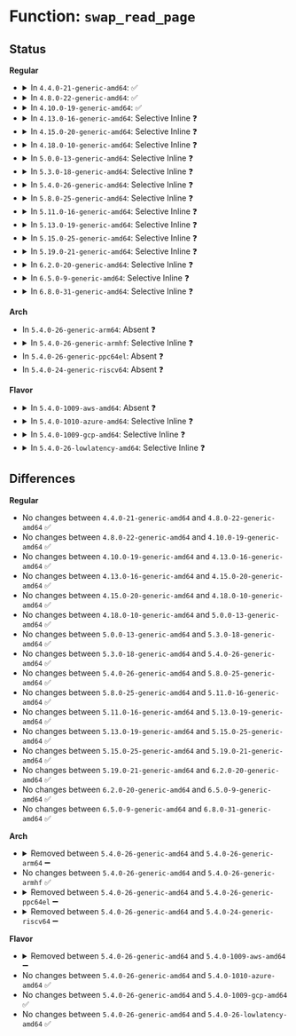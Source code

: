 # Function: <code>swap_read_page</code>

## Status
<b>Regular</b>
<ul>
<li>
<details>
<summary>In <code>4.4.0-21-generic-amd64</code>: ✅</summary>

```c
int swap_read_page(struct swap_map_handle * handle, void * buf, struct hib_bio_batch * hb)
```

```json
{
  "name": "swap_read_page",
  "collision_type": "Unique Static",
  "inline_type": "No",
  "funcs": [
    {
      "addr": 18446744071579709488,
      "name": "swap_read_page",
      "external": false,
      "loc": "kernel/power/swap.c:996",
      "file": "kernel/power/swap.c",
      "inline": "seen, unknown",
      "caller_inline": [],
      "caller_func": [
        "kernel/power/swap.c:load_image",
        "kernel/power/swap.c:load_image_lzo",
        "kernel/power/swap.c:swsusp_read"
      ]
    }
  ],
  "symbols": [
    {
      "addr": 18446744071579709488,
      "name": "swap_read_page",
      "section": ".text",
      "bind": "STB_LOCAL",
      "size": 184
    }
  ]
}
```
</details>
</li>
<li>
<details>
<summary>In <code>4.8.0-22-generic-amd64</code>: ✅</summary>

```c
int swap_read_page(struct swap_map_handle * handle, void * buf, struct hib_bio_batch * hb)
```

```json
{
  "name": "swap_read_page",
  "collision_type": "Unique Static",
  "inline_type": "No",
  "funcs": [
    {
      "addr": 18446744071579729376,
      "name": "swap_read_page",
      "external": false,
      "loc": "kernel/power/swap.c:1016",
      "file": "kernel/power/swap.c",
      "inline": "seen, unknown",
      "caller_inline": [],
      "caller_func": [
        "kernel/power/swap.c:swsusp_read",
        "kernel/power/swap.c:load_image_lzo",
        "kernel/power/swap.c:load_image"
      ]
    }
  ],
  "symbols": [
    {
      "addr": 18446744071579729376,
      "name": "swap_read_page",
      "section": ".text",
      "bind": "STB_LOCAL",
      "size": 183
    }
  ]
}
```
</details>
</li>
<li>
<details>
<summary>In <code>4.10.0-19-generic-amd64</code>: ✅</summary>

```c
int swap_read_page(struct swap_map_handle * handle, void * buf, struct hib_bio_batch * hb)
```

```json
{
  "name": "swap_read_page",
  "collision_type": "Unique Static",
  "inline_type": "No",
  "funcs": [
    {
      "addr": 18446744071579756768,
      "name": "swap_read_page",
      "external": false,
      "loc": "kernel/power/swap.c:1015",
      "file": "kernel/power/swap.c",
      "inline": "seen, unknown",
      "caller_inline": [],
      "caller_func": [
        "kernel/power/swap.c:swsusp_read",
        "kernel/power/swap.c:load_image_lzo",
        "kernel/power/swap.c:load_image"
      ]
    }
  ],
  "symbols": [
    {
      "addr": 18446744071579756768,
      "name": "swap_read_page",
      "section": ".text",
      "bind": "STB_LOCAL",
      "size": 180
    }
  ]
}
```
</details>
</li>
<li>
<details>
<summary>In <code>4.13.0-16-generic-amd64</code>: Selective Inline ❓</summary>

```c
int swap_read_page(struct swap_map_handle * handle, void * buf, struct hib_bio_batch * hb)
```

```json
{
  "name": "swap_read_page",
  "collision_type": "Unique Static",
  "inline_type": "Selective",
  "funcs": [
    {
      "addr": 18446744071579752848,
      "name": "swap_read_page",
      "external": false,
      "loc": "kernel/power/swap.c:1015",
      "file": "kernel/power/swap.c",
      "inline": "not declared, inlined",
      "caller_inline": [],
      "caller_func": [
        "kernel/power/swap.c:swsusp_read",
        "kernel/power/swap.c:load_image_lzo",
        "kernel/power/swap.c:load_image"
      ]
    }
  ],
  "symbols": [
    {
      "addr": 18446744071579752848,
      "name": "swap_read_page",
      "section": ".text",
      "bind": "STB_LOCAL",
      "size": 179
    }
  ]
}
```
</details>
</li>
<li>
<details>
<summary>In <code>4.15.0-20-generic-amd64</code>: Selective Inline ❓</summary>

```c
int swap_read_page(struct swap_map_handle * handle, void * buf, struct hib_bio_batch * hb)
```

```json
{
  "name": "swap_read_page",
  "collision_type": "Unique Static",
  "inline_type": "Selective",
  "funcs": [
    {
      "addr": 18446744071579786240,
      "name": "swap_read_page",
      "external": false,
      "loc": "kernel/power/swap.c:1010",
      "file": "kernel/power/swap.c",
      "inline": "not declared, inlined",
      "caller_inline": [],
      "caller_func": [
        "kernel/power/swap.c:swsusp_read",
        "kernel/power/swap.c:load_image_lzo",
        "kernel/power/swap.c:load_image"
      ]
    }
  ],
  "symbols": [
    {
      "addr": 18446744071579786240,
      "name": "swap_read_page",
      "section": ".text",
      "bind": "STB_LOCAL",
      "size": 179
    }
  ]
}
```
</details>
</li>
<li>
<details>
<summary>In <code>4.18.0-10-generic-amd64</code>: Selective Inline ❓</summary>

```c
int swap_read_page(struct swap_map_handle * handle, void * buf, struct hib_bio_batch * hb)
```

```json
{
  "name": "swap_read_page",
  "collision_type": "Unique Static",
  "inline_type": "Selective",
  "funcs": [
    {
      "addr": 18446744071579820256,
      "name": "swap_read_page",
      "external": false,
      "loc": "kernel/power/swap.c:1010",
      "file": "kernel/power/swap.c",
      "inline": "not declared, inlined",
      "caller_inline": [],
      "caller_func": [
        "kernel/power/swap.c:swsusp_read",
        "kernel/power/swap.c:load_image_lzo",
        "kernel/power/swap.c:load_image"
      ]
    }
  ],
  "symbols": [
    {
      "addr": 18446744071579820256,
      "name": "swap_read_page",
      "section": ".text",
      "bind": "STB_LOCAL",
      "size": 183
    }
  ]
}
```
</details>
</li>
<li>
<details>
<summary>In <code>5.0.0-13-generic-amd64</code>: Selective Inline ❓</summary>

```c
int swap_read_page(struct swap_map_handle * handle, void * buf, struct hib_bio_batch * hb)
```

```json
{
  "name": "swap_read_page",
  "collision_type": "Unique Static",
  "inline_type": "Selective",
  "funcs": [
    {
      "addr": 18446744071579866960,
      "name": "swap_read_page",
      "external": false,
      "loc": "kernel/power/swap.c:1010",
      "file": "kernel/power/swap.c",
      "inline": "not declared, inlined",
      "caller_inline": [],
      "caller_func": [
        "kernel/power/swap.c:swsusp_read",
        "kernel/power/swap.c:load_image_lzo",
        "kernel/power/swap.c:load_image"
      ]
    }
  ],
  "symbols": [
    {
      "addr": 18446744071579866960,
      "name": "swap_read_page",
      "section": ".text",
      "bind": "STB_LOCAL",
      "size": 183
    }
  ]
}
```
</details>
</li>
<li>
<details>
<summary>In <code>5.3.0-18-generic-amd64</code>: Selective Inline ❓</summary>

```c
int swap_read_page(struct swap_map_handle * handle, void * buf, struct hib_bio_batch * hb)
```

```json
{
  "name": "swap_read_page",
  "collision_type": "Unique Static",
  "inline_type": "Selective",
  "funcs": [
    {
      "addr": 18446744071579901504,
      "name": "swap_read_page",
      "external": false,
      "loc": "kernel/power/swap.c:1007",
      "file": "kernel/power/swap.c",
      "inline": "not declared, inlined",
      "caller_inline": [],
      "caller_func": [
        "kernel/power/swap.c:swsusp_read",
        "kernel/power/swap.c:load_image_lzo",
        "kernel/power/swap.c:load_image"
      ]
    }
  ],
  "symbols": [
    {
      "addr": 18446744071579901504,
      "name": "swap_read_page",
      "section": ".text",
      "bind": "STB_LOCAL",
      "size": 199
    }
  ]
}
```
</details>
</li>
<li>
<details>
<summary>In <code>5.4.0-26-generic-amd64</code>: Selective Inline ❓</summary>

```c
int swap_read_page(struct swap_map_handle * handle, void * buf, struct hib_bio_batch * hb)
```

```json
{
  "name": "swap_read_page",
  "collision_type": "Unique Static",
  "inline_type": "Selective",
  "funcs": [
    {
      "addr": 18446744071579951728,
      "name": "swap_read_page",
      "external": false,
      "loc": "kernel/power/swap.c:1007",
      "file": "kernel/power/swap.c",
      "inline": "not declared, inlined",
      "caller_inline": [],
      "caller_func": [
        "kernel/power/swap.c:swsusp_read",
        "kernel/power/swap.c:load_image_lzo",
        "kernel/power/swap.c:load_image"
      ]
    }
  ],
  "symbols": [
    {
      "addr": 18446744071579951728,
      "name": "swap_read_page",
      "section": ".text",
      "bind": "STB_LOCAL",
      "size": 199
    }
  ]
}
```
</details>
</li>
<li>
<details>
<summary>In <code>5.8.0-25-generic-amd64</code>: Selective Inline ❓</summary>

```c
int swap_read_page(struct swap_map_handle * handle, void * buf, struct hib_bio_batch * hb)
```

```json
{
  "name": "swap_read_page",
  "collision_type": "Unique Static",
  "inline_type": "Selective",
  "funcs": [
    {
      "addr": 18446744071579996960,
      "name": "swap_read_page",
      "external": false,
      "loc": "kernel/power/swap.c:1007",
      "file": "kernel/power/swap.c",
      "inline": "not declared, inlined",
      "caller_inline": [],
      "caller_func": [
        "kernel/power/swap.c:swsusp_read",
        "kernel/power/swap.c:load_image_lzo",
        "kernel/power/swap.c:load_image"
      ]
    }
  ],
  "symbols": [
    {
      "addr": 18446744071579996960,
      "name": "swap_read_page",
      "section": ".text",
      "bind": "STB_LOCAL",
      "size": 174
    }
  ]
}
```
</details>
</li>
<li>
<details>
<summary>In <code>5.11.0-16-generic-amd64</code>: Selective Inline ❓</summary>

```c
int swap_read_page(struct swap_map_handle * handle, void * buf, struct hib_bio_batch * hb)
```

```json
{
  "name": "swap_read_page",
  "collision_type": "Unique Static",
  "inline_type": "Selective",
  "funcs": [
    {
      "addr": 18446744071579978976,
      "name": "swap_read_page",
      "external": false,
      "loc": "kernel/power/swap.c:1017",
      "file": "kernel/power/swap.c",
      "inline": "not declared, inlined",
      "caller_inline": [],
      "caller_func": [
        "kernel/power/swap.c:swsusp_read",
        "kernel/power/swap.c:load_image_lzo",
        "kernel/power/swap.c:load_image"
      ]
    }
  ],
  "symbols": [
    {
      "addr": 18446744071579978976,
      "name": "swap_read_page",
      "section": ".text",
      "bind": "STB_LOCAL",
      "size": 174
    }
  ]
}
```
</details>
</li>
<li>
<details>
<summary>In <code>5.13.0-19-generic-amd64</code>: Selective Inline ❓</summary>

```c
int swap_read_page(struct swap_map_handle * handle, void * buf, struct hib_bio_batch * hb)
```

```json
{
  "name": "swap_read_page",
  "collision_type": "Unique Static",
  "inline_type": "Selective",
  "funcs": [
    {
      "addr": 18446744071579980944,
      "name": "swap_read_page",
      "external": false,
      "loc": "kernel/power/swap.c:1017",
      "file": "kernel/power/swap.c",
      "inline": "not declared, inlined",
      "caller_inline": [],
      "caller_func": [
        "kernel/power/swap.c:swsusp_read",
        "kernel/power/swap.c:load_image_lzo",
        "kernel/power/swap.c:load_image"
      ]
    }
  ],
  "symbols": [
    {
      "addr": 18446744071579980944,
      "name": "swap_read_page",
      "section": ".text",
      "bind": "STB_LOCAL",
      "size": 174
    }
  ]
}
```
</details>
</li>
<li>
<details>
<summary>In <code>5.15.0-25-generic-amd64</code>: Selective Inline ❓</summary>

```c
int swap_read_page(struct swap_map_handle * handle, void * buf, struct hib_bio_batch * hb)
```

```json
{
  "name": "swap_read_page",
  "collision_type": "Unique Static",
  "inline_type": "Selective",
  "funcs": [
    {
      "addr": 18446744071580112480,
      "name": "swap_read_page",
      "external": false,
      "loc": "kernel/power/swap.c:1017",
      "file": "kernel/power/swap.c",
      "inline": "not declared, inlined",
      "caller_inline": [],
      "caller_func": [
        "kernel/power/swap.c:swsusp_read",
        "kernel/power/swap.c:load_image_lzo",
        "kernel/power/swap.c:load_image"
      ]
    }
  ],
  "symbols": [
    {
      "addr": 18446744071580112480,
      "name": "swap_read_page",
      "section": ".text",
      "bind": "STB_LOCAL",
      "size": 248
    }
  ]
}
```
</details>
</li>
<li>
<details>
<summary>In <code>5.19.0-21-generic-amd64</code>: Selective Inline ❓</summary>

```c
int swap_read_page(struct swap_map_handle * handle, void * buf, struct hib_bio_batch * hb)
```

```json
{
  "name": "swap_read_page",
  "collision_type": "Unique Static",
  "inline_type": "Selective",
  "funcs": [
    {
      "addr": 18446744071580252768,
      "name": "swap_read_page",
      "external": false,
      "loc": "kernel/power/swap.c:1018",
      "file": "kernel/power/swap.c",
      "inline": "not declared, inlined",
      "caller_inline": [],
      "caller_func": [
        "kernel/power/swap.c:swsusp_read",
        "kernel/power/swap.c:load_image_lzo",
        "kernel/power/swap.c:load_image"
      ]
    }
  ],
  "symbols": [
    {
      "addr": 18446744071580252768,
      "name": "swap_read_page",
      "section": ".text",
      "bind": "STB_LOCAL",
      "size": 299
    }
  ]
}
```
</details>
</li>
<li>
<details>
<summary>In <code>6.2.0-20-generic-amd64</code>: Selective Inline ❓</summary>

```c
int swap_read_page(struct swap_map_handle * handle, void * buf, struct hib_bio_batch * hb)
```

```json
{
  "name": "swap_read_page",
  "collision_type": "Unique Static",
  "inline_type": "Selective",
  "funcs": [
    {
      "addr": 18446744071580453280,
      "name": "swap_read_page",
      "external": false,
      "loc": "kernel/power/swap.c:1016",
      "file": "kernel/power/swap.c",
      "inline": "not declared, inlined",
      "caller_inline": [],
      "caller_func": [
        "kernel/power/swap.c:swsusp_read",
        "kernel/power/swap.c:load_image_lzo",
        "kernel/power/swap.c:load_image"
      ]
    }
  ],
  "symbols": [
    {
      "addr": 18446744071580453280,
      "name": "swap_read_page",
      "section": ".text",
      "bind": "STB_LOCAL",
      "size": 292
    }
  ]
}
```
</details>
</li>
<li>
<details>
<summary>In <code>6.5.0-9-generic-amd64</code>: Selective Inline ❓</summary>

```c
int swap_read_page(struct swap_map_handle * handle, void * buf, struct hib_bio_batch * hb)
```

```json
{
  "name": "swap_read_page",
  "collision_type": "Unique Static",
  "inline_type": "Selective",
  "funcs": [
    {
      "addr": 18446744071580523344,
      "name": "swap_read_page",
      "external": false,
      "loc": "kernel/power/swap.c:1016",
      "file": "kernel/power/swap.c",
      "inline": "not declared, inlined",
      "caller_inline": [],
      "caller_func": [
        "kernel/power/swap.c:swsusp_read",
        "kernel/power/swap.c:load_image_lzo",
        "kernel/power/swap.c:load_image"
      ]
    }
  ],
  "symbols": [
    {
      "addr": 18446744071580523344,
      "name": "swap_read_page",
      "section": ".text",
      "bind": "STB_LOCAL",
      "size": 292
    }
  ]
}
```
</details>
</li>
<li>
<details>
<summary>In <code>6.8.0-31-generic-amd64</code>: Selective Inline ❓</summary>

```c
int swap_read_page(struct swap_map_handle * handle, void * buf, struct hib_bio_batch * hb)
```

```json
{
  "name": "swap_read_page",
  "collision_type": "Unique Static",
  "inline_type": "Selective",
  "funcs": [
    {
      "addr": 18446744071580584880,
      "name": "swap_read_page",
      "external": false,
      "loc": "kernel/power/swap.c:1017",
      "file": "kernel/power/swap.c",
      "inline": "not declared, inlined",
      "caller_inline": [],
      "caller_func": [
        "kernel/power/swap.c:swsusp_read",
        "kernel/power/swap.c:load_image_lzo",
        "kernel/power/swap.c:load_image"
      ]
    }
  ],
  "symbols": [
    {
      "addr": 18446744071580584880,
      "name": "swap_read_page",
      "section": ".text",
      "bind": "STB_LOCAL",
      "size": 292
    }
  ]
}
```
</details>
</li>
</ul>
<b>Arch</b>
<ul>
<li>
In <code>5.4.0-26-generic-arm64</code>: Absent ❓
</li>
<li>
<details>
<summary>In <code>5.4.0-26-generic-armhf</code>: Selective Inline ❓</summary>

```c
int swap_read_page(struct swap_map_handle * handle, void * buf, struct hib_bio_batch * hb)
```

```json
{
  "name": "swap_read_page",
  "collision_type": "Unique Static",
  "inline_type": "Selective",
  "funcs": [
    {
      "addr": 3225162500,
      "name": "swap_read_page",
      "external": false,
      "loc": "kernel/power/swap.c:1007",
      "file": "kernel/power/swap.c",
      "inline": "not declared, inlined",
      "caller_inline": [],
      "caller_func": [
        "kernel/power/swap.c:swsusp_read",
        "kernel/power/swap.c:swsusp_read",
        "kernel/power/swap.c:load_image_lzo"
      ]
    }
  ],
  "symbols": [
    {
      "addr": 3225162500,
      "name": "swap_read_page",
      "section": ".text",
      "bind": "STB_LOCAL",
      "size": 212
    }
  ]
}
```
</details>
</li>
<li>
In <code>5.4.0-26-generic-ppc64el</code>: Absent ❓
</li>
<li>
In <code>5.4.0-24-generic-riscv64</code>: Absent ❓
</li>
</ul>
<b>Flavor</b>
<ul>
<li>
<details>
<summary>In <code>5.4.0-1009-aws-amd64</code>: Absent ❓</summary>

```json
{
  "name": "swap_read_page",
  "collision_type": "Unique Static",
  "inline_type": "Full",
  "funcs": [
    {
      "addr": 18446744071579924050,
      "name": "swap_read_page",
      "external": false,
      "loc": "kernel/power/swap.c:1167",
      "file": "kernel/power/swap.c",
      "inline": "not declared, inlined",
      "caller_inline": [
        "kernel/power/swap.c:swsusp_read",
        "kernel/power/swap.c:load_image"
      ],
      "caller_func": []
    }
  ],
  "symbols": []
}
```
</details>
</li>
<li>
<details>
<summary>In <code>5.4.0-1010-azure-amd64</code>: Selective Inline ❓</summary>

```c
int swap_read_page(struct swap_map_handle * handle, void * buf, struct hib_bio_batch * hb)
```

```json
{
  "name": "swap_read_page",
  "collision_type": "Unique Static",
  "inline_type": "Selective",
  "funcs": [
    {
      "addr": 18446744071579858736,
      "name": "swap_read_page",
      "external": false,
      "loc": "kernel/power/swap.c:1007",
      "file": "kernel/power/swap.c",
      "inline": "not declared, inlined",
      "caller_inline": [],
      "caller_func": [
        "kernel/power/swap.c:swsusp_read",
        "kernel/power/swap.c:load_image_lzo",
        "kernel/power/swap.c:load_image"
      ]
    }
  ],
  "symbols": [
    {
      "addr": 18446744071579858736,
      "name": "swap_read_page",
      "section": ".text",
      "bind": "STB_LOCAL",
      "size": 199
    }
  ]
}
```
</details>
</li>
<li>
<details>
<summary>In <code>5.4.0-1009-gcp-amd64</code>: Selective Inline ❓</summary>

```c
int swap_read_page(struct swap_map_handle * handle, void * buf, struct hib_bio_batch * hb)
```

```json
{
  "name": "swap_read_page",
  "collision_type": "Unique Static",
  "inline_type": "Selective",
  "funcs": [
    {
      "addr": 18446744071579912000,
      "name": "swap_read_page",
      "external": false,
      "loc": "kernel/power/swap.c:1007",
      "file": "kernel/power/swap.c",
      "inline": "not declared, inlined",
      "caller_inline": [],
      "caller_func": [
        "kernel/power/swap.c:swsusp_read",
        "kernel/power/swap.c:load_image_lzo",
        "kernel/power/swap.c:load_image"
      ]
    }
  ],
  "symbols": [
    {
      "addr": 18446744071579912000,
      "name": "swap_read_page",
      "section": ".text",
      "bind": "STB_LOCAL",
      "size": 199
    }
  ]
}
```
</details>
</li>
<li>
<details>
<summary>In <code>5.4.0-26-lowlatency-amd64</code>: Selective Inline ❓</summary>

```c
int swap_read_page(struct swap_map_handle * handle, void * buf, struct hib_bio_batch * hb)
```

```json
{
  "name": "swap_read_page",
  "collision_type": "Unique Static",
  "inline_type": "Selective",
  "funcs": [
    {
      "addr": 18446744071579958048,
      "name": "swap_read_page",
      "external": false,
      "loc": "kernel/power/swap.c:1007",
      "file": "kernel/power/swap.c",
      "inline": "not declared, inlined",
      "caller_inline": [],
      "caller_func": [
        "kernel/power/swap.c:swsusp_read",
        "kernel/power/swap.c:load_image_lzo",
        "kernel/power/swap.c:load_image"
      ]
    }
  ],
  "symbols": [
    {
      "addr": 18446744071579958048,
      "name": "swap_read_page",
      "section": ".text",
      "bind": "STB_LOCAL",
      "size": 199
    }
  ]
}
```
</details>
</li>
</ul>

## Differences
<b>Regular</b>
<ul>
<li>
No changes between <code>4.4.0-21-generic-amd64</code> and <code>4.8.0-22-generic-amd64</code> ✅
</li>
<li>
No changes between <code>4.8.0-22-generic-amd64</code> and <code>4.10.0-19-generic-amd64</code> ✅
</li>
<li>
No changes between <code>4.10.0-19-generic-amd64</code> and <code>4.13.0-16-generic-amd64</code> ✅
</li>
<li>
No changes between <code>4.13.0-16-generic-amd64</code> and <code>4.15.0-20-generic-amd64</code> ✅
</li>
<li>
No changes between <code>4.15.0-20-generic-amd64</code> and <code>4.18.0-10-generic-amd64</code> ✅
</li>
<li>
No changes between <code>4.18.0-10-generic-amd64</code> and <code>5.0.0-13-generic-amd64</code> ✅
</li>
<li>
No changes between <code>5.0.0-13-generic-amd64</code> and <code>5.3.0-18-generic-amd64</code> ✅
</li>
<li>
No changes between <code>5.3.0-18-generic-amd64</code> and <code>5.4.0-26-generic-amd64</code> ✅
</li>
<li>
No changes between <code>5.4.0-26-generic-amd64</code> and <code>5.8.0-25-generic-amd64</code> ✅
</li>
<li>
No changes between <code>5.8.0-25-generic-amd64</code> and <code>5.11.0-16-generic-amd64</code> ✅
</li>
<li>
No changes between <code>5.11.0-16-generic-amd64</code> and <code>5.13.0-19-generic-amd64</code> ✅
</li>
<li>
No changes between <code>5.13.0-19-generic-amd64</code> and <code>5.15.0-25-generic-amd64</code> ✅
</li>
<li>
No changes between <code>5.15.0-25-generic-amd64</code> and <code>5.19.0-21-generic-amd64</code> ✅
</li>
<li>
No changes between <code>5.19.0-21-generic-amd64</code> and <code>6.2.0-20-generic-amd64</code> ✅
</li>
<li>
No changes between <code>6.2.0-20-generic-amd64</code> and <code>6.5.0-9-generic-amd64</code> ✅
</li>
<li>
No changes between <code>6.5.0-9-generic-amd64</code> and <code>6.8.0-31-generic-amd64</code> ✅
</li>
</ul>
<b>Arch</b>
<ul>
<li>
<details>
<summary>Removed between <code>5.4.0-26-generic-amd64</code> and <code>5.4.0-26-generic-arm64</code> ➖</summary>

```c
int swap_read_page(struct swap_map_handle * handle, void * buf, struct hib_bio_batch * hb)
```
</details>
</li>
<li>
No changes between <code>5.4.0-26-generic-amd64</code> and <code>5.4.0-26-generic-armhf</code> ✅
</li>
<li>
<details>
<summary>Removed between <code>5.4.0-26-generic-amd64</code> and <code>5.4.0-26-generic-ppc64el</code> ➖</summary>

```c
int swap_read_page(struct swap_map_handle * handle, void * buf, struct hib_bio_batch * hb)
```
</details>
</li>
<li>
<details>
<summary>Removed between <code>5.4.0-26-generic-amd64</code> and <code>5.4.0-24-generic-riscv64</code> ➖</summary>

```c
int swap_read_page(struct swap_map_handle * handle, void * buf, struct hib_bio_batch * hb)
```
</details>
</li>
</ul>
<b>Flavor</b>
<ul>
<li>
<details>
<summary>Removed between <code>5.4.0-26-generic-amd64</code> and <code>5.4.0-1009-aws-amd64</code> ➖</summary>

```c
int swap_read_page(struct swap_map_handle * handle, void * buf, struct hib_bio_batch * hb)
```
</details>
</li>
<li>
No changes between <code>5.4.0-26-generic-amd64</code> and <code>5.4.0-1010-azure-amd64</code> ✅
</li>
<li>
No changes between <code>5.4.0-26-generic-amd64</code> and <code>5.4.0-1009-gcp-amd64</code> ✅
</li>
<li>
No changes between <code>5.4.0-26-generic-amd64</code> and <code>5.4.0-26-lowlatency-amd64</code> ✅
</li>
</ul>
